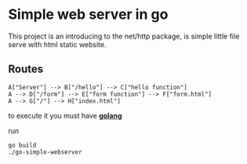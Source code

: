 # Simple web server in go

This project is an introducing to the net/http package, is simple little file serve with html static website.

## Routes

```mermaid
A["Server"] --> B["/hello"] --> C["hello function"]
A --> D["/form"] --> E["form function"] --> F["form.html"]
A --> G["/"] --> H["index.html"]
```

to execute it you must have [**golang**](https://golang.org/)

run

```
go build
./go-simple-webserver
```

